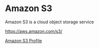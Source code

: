 # Amazon S3
Amazon S3 is a cloud object storage service 

https://aws.amazon.com/s3/

[Amazon S3 Profile](amaton-s3.yaml)